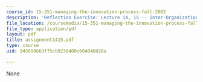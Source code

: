 ```yaml
---
course_id: 15-351-managing-the-innovation-process-fall-2002
description: 'Reflection Exercise: Lecture 14, 15 -- Inter-Organizational Networks'
file_location: /coursemedia/15-351-managing-the-innovation-process-fall-2002/945650663ff5cb9230480c604040d20a_assignment1415.pdf
file_type: application/pdf
layout: pdf
title: assignment1415.pdf
type: course
uid: 945650663ff5cb9230480c604040d20a

---
```

None